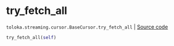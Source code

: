 # try_fetch_all
`toloka.streaming.cursor.BaseCursor.try_fetch_all` | [Source code](https://github.com/Toloka/toloka-kit/blob/v1.1.3/src/streaming/cursor.py#L124)

```python
try_fetch_all(self)
```

